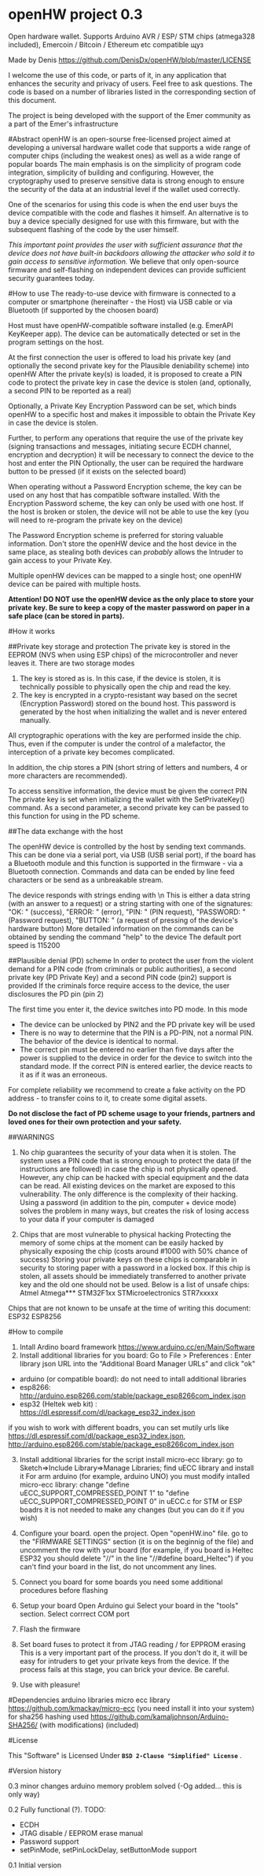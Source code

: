 openHW project 0.3
==================
Open hardware wallet. Supports Arduino AVR / ESP/ STM chips (atmega328 included), Emercoin / Bitcoin / Ethereum etc compatible
щуз

Made by Denis
https://github.com/DenisDx/openHW/blob/master/LICENSE

I welcome the use of this code, or parts of it, in any application that enhances the security and privacy of users. Feel free to ask questions.
The code is based on a number of libraries listed in the corresponding section of this document.

The project is being developed with the support of the Emer community as a part of the Emer's infrastructure

#Abstract
openHW is an open-sourse free-licensed project aimed at developing a universal hardware wallet code that supports a wide range of computer chips (including the weakest ones) as well as a wide range of popular boards
The main emphasis is on the simplicity of program code integration, simplicity of building and configuring.
However, the cryptography used to preserve sensitive data is strong enough to ensure the security of the data at an industrial level if the wallet used correctly.

One of the scenarios for using this code is when the end user buys the device compatible with the code and flashes it himself.
An alternative is to buy a device specially designed for use with this firmware, but with the subsequent flashing of the code by the user himself.

*This important point provides the user with sufficient assurance that the device does not have built-in backdoors allowing the attacker who sold it to gain access to sensitive information.*
We believe that only open-source firmware and self-flashing on independent devices can provide sufficient security guarantees today.

#How to use
The ready-to-use device with firmware is connected to a computer or smartphone (hereinafter - the Host) via USB cable or via Bluetooth (if supported by the choosen board)

Host must have openHW-compatible software installed (e.g. EmerAPI KeyKeeper app).
The device can be automatically detected or set in the program settings on the host.

At the first connection the user is offered to load his private key (and optionally the second private key for the Plausible deniability scheme) into openHW
After the private key(s) is loaded, it is proposed to create a PIN code to protect the private key in case the device is stolen (and, optionally, a second PIN to be reported as a real)

Optionally, a Private Key Encryption Password can be set, which binds openHW to a specific host and makes it impossible to obtain the Private Кey in case the device is stolen.

Further, to perform any operations that require the use of the private key (signing transactions and messages, initiating secure ECDH channel, encryption and decryption) it will be necessary to connect the device to the host and enter the PIN
Optionally, the user can be required the hardware button to be pressed (if it exists on the selected board)

When operating without a Password Encryption scheme, the key can be used on any host that has compatible software installed.
With the Encryption Password scheme, the key can only be used with one host. If the host is broken or stolen, the device will not be able to use the key (you will need to re-program the private key on the device)

The Password Encryption scheme is preferred for storing valuable information. Don't store the openHW device and the host device in the same place, as stealing both devices can *probably* allows the Intruder to gain access to your Private Key.

Multiple openHW devices can be mapped to a single host; one openHW device can be paired with multiple hosts.

**Attention! DO NOT use the openHW device as the only place to store your private key. Be sure to keep a copy of the master password on paper in a safe place (can be stored in parts).**

#How it works

##Private key storage and protection
The private key is stored in the EEPROM (NVS when using ESP chips) of the microcontroller and never leaves it. There are two storage modes
1. The key is stored as is. In this case, if the device is stolen, it is technically possible to physically open the chip and read the key.
2. The key is encrypted in a crypto-resistant way based on the secret (Encryption Password) stored on the bound host. This password is generated by the host when initializing the wallet and is never entered manually.

All cryptographic operations with the key are performed inside the chip. Thus, even if the computer is under the control of a malefactor, the interception of a private key becomes complicated.

In addition, the chip stores a PIN (short string of letters and numbers, 4 or more characters are recommended).

To access sensitive information, the device must be given the correct PIN
The private key is set when initializing the wallet with the SetPrivateKey() command. 
As a second parameter, a second private key can be passed to this function for using in the PD scheme.

##The data exchange with the host

The openHW device is controlled by the host by sending text commands.
This can be done via a serial port, via USB (USB serial port), if the board has a Bluetooth module and this function is supported in the firmware - via a Bluetooth connection.
Commands and data can be ended by line feed characters or be send as a unbreakable stream.

The device responds with strings ending with \n
This is either a data string (with an answer to a request) or a string starting with one of the signatures:
"OK: " (success), "ERROR: " (error), "PIN: " (PIN request), "PASSWORD: " (Password request), "BUTTON: " (a request of pressing of the device's hardware button)
More detailed information on the commands can be obtained by sending the command "help" to the device
The default port speed is 115200

##Plausible denial (PD) scheme
In order to protect the user from the violent demand for a PIN code (from criminals or public authorities), a second private key (PD Private Key) and a second PIN code (pin2) support is provided
If the criminals force require access to the device, the user disclosures the PD pin (pin 2)

The first time you enter it, the device switches into PD mode. In this mode
  * The device can be unlocked by PIN2 and the PD private key will be used
  * There is no way to determine that the PIN is a PD-PIN, not a normal PIN. The behavior of the device is identical to normal.
  * The correct pin must be entered no earlier than five days after the power is supplied to the device in order for the device to switch into the standard mode. If the correct PIN is entered earlier, the device reacts to it as if it was an erroneous.

For complete reliability we recommend to create a fake activity on the PD address - to transfer coins to it, to create some digital assets.

**Do not disclose the fact of PD scheme usage to your friends, partners and loved ones for their own protection and your safety.**
  
##WARNINGS
1. No chip guarantees the security of your data when it is stolen.
The system uses a PIN code that is strong enough to protect the data (if the instructions are followed) in case the chip is not physically opened.
However, any chip can be hacked with special equipment and the data can be read. 
All existing devices on the market are exposed to this vulnerability. The only difference is the complexity of their hacking.
Using a password (in addition to the pin, computer + device mode) solves the problem in many ways, but creates the risk of losing access to your data if your computer is damaged

2. Chips that are most vulnerable to physical hacking
Protecting the memory of some chips at the moment can be easily hacked by physically exposing the chip 
(costs around #1000 with 50% chance of success)
Storing your private keys on these chips is comparable in security to storing paper with a password in a locked box.
If this chip is stolen, all assets should be immediately transferred to another private key and the old one should not be used.
Below is a list of unsafe chips:
Atmel Atmega***
STM32F1xx
STMicroelectronics STR7xxxxx

Chips that are not known to be unsafe at the time of writing this document:
ESP32
ESP8256

#How to compile
1. Intall Ardino board framework
  https://www.arduino.cc/en/Main/Software
2. Install additional libraries for you board:
  Go to File > Preferences : Enter library json URL into the “Additional Board Manager URLs” and click "ok"
  * arduino (or compatible board): do not need to intall additional libraries 
  * esp8266: http://arduino.esp8266.com/stable/package_esp8266com_index.json 
  * esp32 (Heltek web kit) : https://dl.espressif.com/dl/package_esp32_index.json
  
  
  if you wish to work with different boadrs, you can set mutily urls like 
    https://dl.espressif.com/dl/package_esp32_index.json, http://arduino.esp8266.com/stable/package_esp8266com_index.json
  
3. Install additional libraries for the script
   install micro-ecc library: go to Sketch=>Include Library=>Manage Libraries; find uECC library and install it
   For arm arduino (for example, arduino UNO) you must modify intalled micro-ecc library: 
     change "define uECC_SUPPORT_COMPRESSED_POINT 1" to "define uECC_SUPPORT_COMPRESSED_POINT 0" in uECC.c
   for STM or ESP boadrs it is not needed to make any changes (but you can do it if you wish)

4. Configure your board.
   open the project.  Open "openHW.ino" file. go to the "FIRMWARE SETTINGS" section (it is on the beginnig of the file)
   and uncomment the row with your board 
   (for example, if you board is Heltec ESP32 you should delete "//" in the line "//#define board_Heltec")
   if you can't find your board in the list, do not uncomment any lines. 
   
5. Connect you board
   for some boards you need some additional procedures before flashing

6. Setup your board
	Open Arduino gui
	Select your board in the "tools" section. Select corrrect COM port
	
7. Flash the firmware	

8. Set board fuses to protect it from JTAG reading / for EPPROM erasing
This is a very important part of the process. If you don't do it, it will be easy for intruders to get your private keys from the device.
If the process fails at this stage, you can brick your device. Be careful.

9. Use with pleasure!

#Dependencies
arduino libraries
micro ecc library https://github.com/kmackay/micro-ecc (you need install it into your system)
for sha256 hashing used https://github.com/kamaljohnson/Arduino-SHA256/ (with modifications) (included) 

#License

This "Software" is Licensed Under  **`BSD 2-Clause "Simplified" License`** .

#Version history

0.3
minor changes
arduino memory problem solved (-Og added... this is only way)

0.2
Fully functional (?). 
TODO: 
  - ECDH
  - JTAG disable / EEPROM erase manual
  - Password support
  - setPinMode, setPinLockDelay, setButtonMode support

0.1 
Initial version